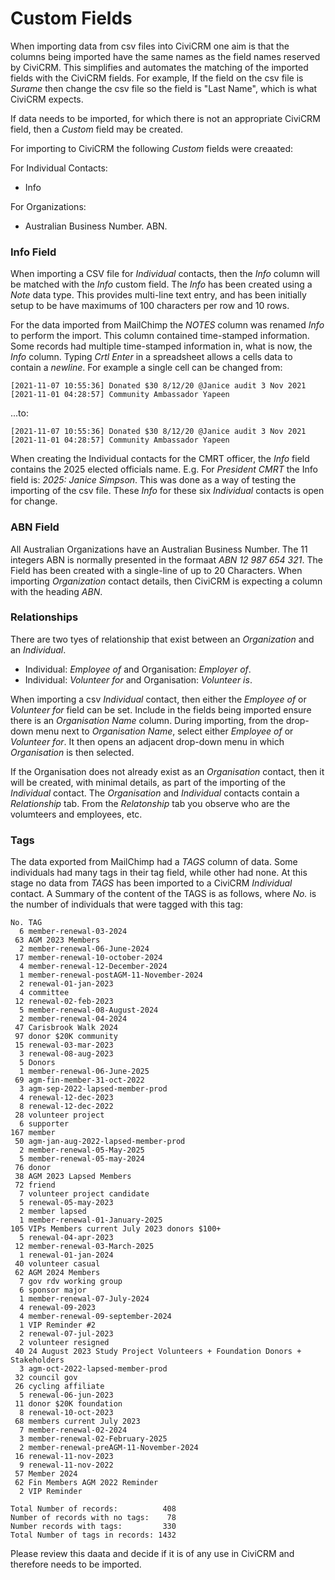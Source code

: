 # Custom Fields

When importing data from csv files into CiviCRM one aim is that the columns being imported have the same names as the field names reserved by CiviCRM. This simplifies and automates the matching of the imported fields with the CiviCRM fields. For example, If the field on the csv file is *Surame* then change the csv file so the field is "Last Name", which is what CiviCRM expects.

If data needs to be imported, for which there is not an appropriate CiviCRM field, then a *Custom* field may be created.

For importing to CiviCRM the following *Custom* fields were creaated:

For Individual Contacts:
* Info

For Organizations:
* Australian Business Number. ABN.

### Info Field

When importing a CSV file for *Individual* contacts, then the *Info* column will be matched with the *Info* custom field. The *Info* has been created using a *Note* data type. This provides multi-line text entry, and has been initially setup to be have maximums of 100 characters per row and 10 rows.

For the data imported from MailChimp the *NOTES* column was renamed *Info* to perform the import. This column contained time-stamped information. Some records had multiple time-stamped information in, what is now, the *Info* column. Typing *Crtl Enter* in a spreadsheet allows a cells data to contain a *newline*. For example a single cell can be changed from:
```
[2021-11-07 10:55:36] Donated $30 8/12/20 @Janice audit 3 Nov 2021 [2021-11-01 04:28:57] Community Ambassador Yapeen
```

...to:
```
[2021-11-07 10:55:36] Donated $30 8/12/20 @Janice audit 3 Nov 2021 
[2021-11-01 04:28:57] Community Ambassador Yapeen
```

When creating the Individual contacts for the CMRT officer, the *Info* field contains the 2025 elected officials name. E.g. For *President CMRT* the Info field is: *2025: Janice Simpson*. This was done as a way of testing the importing of the csv file. These *Info* for these six *Individual* contacts is open for change.


### ABN Field

All Australian Organizations have an Australian Business Number. The 11 integers ABN is normally presented in the formaat *ABN 12 987 654 321*. The Field has been created with a single-line of up to 20 Characters. When importing *Organization* contact details, then CiviCRM is expecting a column with the heading *ABN*.


### Relationships

There are two tyes of relationship that exist between an *Organization* and an *Individual*.

* Individual: *Employee of* and Organisation: *Employer of*.
* Individual: *Volunteer for* and Organisation: *Volunteer is*.

When importing a csv *Individual* contact, then either the *Employee of* or *Volunteer for* field can be set. Include in the fields being imported ensure there is an *Organisation Name* column. During importing, from the drop-down menu next to *Organisation Name*, select either  *Employee of* or *Volunteer for*. It then opens an adjacent drop-down menu in which *Organisation* is then selected.

If the Organisation does not already exist as an *Organisation* contact, then it will be created, with minimal details, as part of the importing of the *Individual* contact. The *Organisation* and *Individual* contacts contain a *Relationship* tab. From the *Relatonship* tab you observe who are the volumteers and employees, etc.


### Tags

The data exported from MailChimp had a *TAGS* column of data. Some individuals had many tags in their tag field, while other had none. At this stage no data from *TAGS* has been imported to a CiviCRM *Individual* contact. A Summary of the content of the TAGS is as follows, where *No.* is the number of individuals that were tagged with this tag:
```
No. TAG
  6 member-renewal-03-2024
 63 AGM 2023 Members
  2 member-renewal-06-June-2024
 17 member-renewal-10-october-2024
  4 member-renewal-12-December-2024
  1 member-renewal-postAGM-11-November-2024
  2 renewal-01-jan-2023
  4 committee
 12 renewal-02-feb-2023
  5 member-renewal-08-August-2024
  2 member-renewal-04-2024
 47 Carisbrook Walk 2024
 97 donor $20K community
 15 renewal-03-mar-2023
  3 renewal-08-aug-2023
  5 Donors
  1 member-renewal-06-June-2025
 69 agm-fin-member-31-oct-2022
  3 agm-sep-2022-lapsed-member-prod
  4 renewal-12-dec-2023
  8 renewal-12-dec-2022
 28 volunteer project
  6 supporter
167 member
 50 agm-jan-aug-2022-lapsed-member-prod
  2 member-renewal-05-May-2025
  5 member-renewal-05-may-2024
 76 donor
 38 AGM 2023 Lapsed Members
 72 friend
  7 volunteer project candidate
  5 renewal-05-may-2023
  2 member lapsed
  1 member-renewal-01-January-2025
105 VIPs Members current July 2023 donors $100+
  5 renewal-04-apr-2023
 12 member-renewal-03-March-2025
  1 renewal-01-jan-2024
 40 volunteer casual
 62 AGM 2024 Members
  7 gov rdv working group
  6 sponsor major
  1 member-renewal-07-July-2024
  4 renewal-09-2023
  4 member-renewal-09-september-2024
  1 VIP Reminder #2
  2 renewal-07-jul-2023
  2 volunteer resigned
 40 24 August 2023 Study Project Volunteers + Foundation Donors + Stakeholders
  3 agm-oct-2022-lapsed-member-prod
 32 council gov
 26 cycling affiliate
  5 renewal-06-jun-2023
 11 donor $20K foundation
  8 renewal-10-oct-2023
 68 members current July 2023
  7 member-renewal-02-2024
  3 member-renewal-02-February-2025
  2 member-renewal-preAGM-11-November-2024
 16 renewal-11-nov-2023
  9 renewal-11-nov-2022
 57 Member 2024
 62 Fin Members AGM 2022 Reminder
  2 VIP Reminder

Total Number of records:          408
Number of records with no tags:    78
Number records with tags:         330
Total Number of tags in records: 1432
```

Please review this daata and decide if it is of any use in CiviCRM and therefore needs to be imported.



